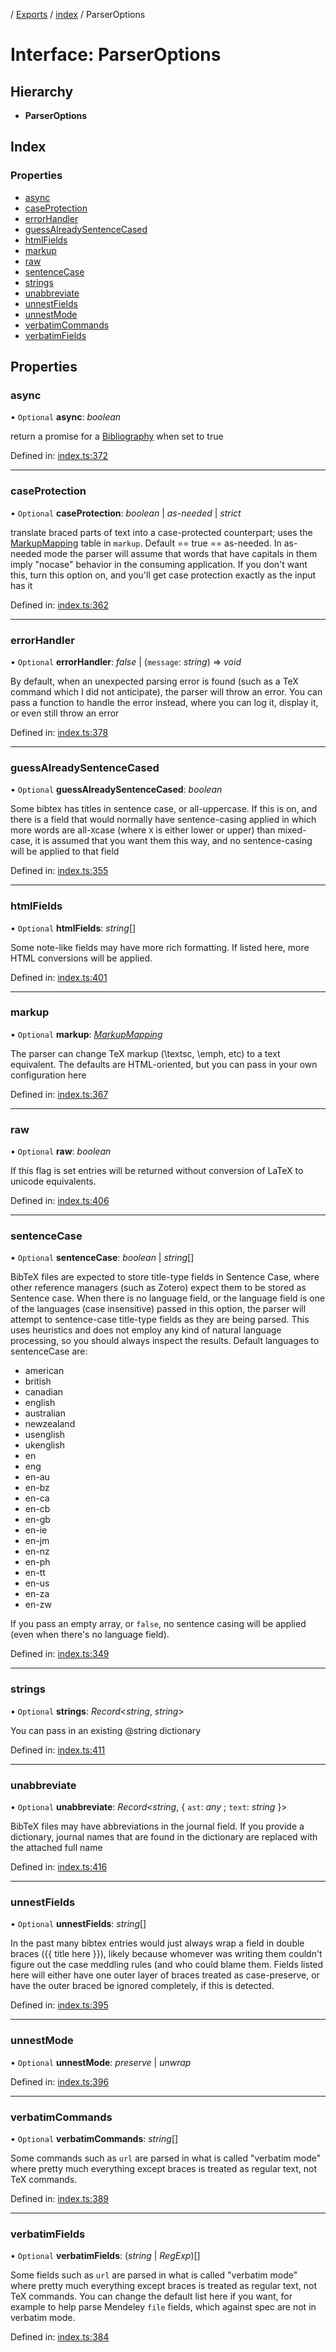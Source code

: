 [](../README.md) / [Exports](../modules.md) / [index](../modules/index.md) / ParserOptions

# Interface: ParserOptions

## Hierarchy

* **ParserOptions**

## Index

### Properties

* [async](index.parseroptions.md#async)
* [caseProtection](index.parseroptions.md#caseprotection)
* [errorHandler](index.parseroptions.md#errorhandler)
* [guessAlreadySentenceCased](index.parseroptions.md#guessalreadysentencecased)
* [htmlFields](index.parseroptions.md#htmlfields)
* [markup](index.parseroptions.md#markup)
* [raw](index.parseroptions.md#raw)
* [sentenceCase](index.parseroptions.md#sentencecase)
* [strings](index.parseroptions.md#strings)
* [unabbreviate](index.parseroptions.md#unabbreviate)
* [unnestFields](index.parseroptions.md#unnestfields)
* [unnestMode](index.parseroptions.md#unnestmode)
* [verbatimCommands](index.parseroptions.md#verbatimcommands)
* [verbatimFields](index.parseroptions.md#verbatimfields)

## Properties

### async

• `Optional` **async**: *boolean*

return a promise for a [Bibliography](index.bibliography.md) when set to true

Defined in: [index.ts:372](https://github.com/retorquere/bibtex-parser/blob/master/index.ts#L372)

___

### caseProtection

• `Optional` **caseProtection**: *boolean* \| *as-needed* \| *strict*

translate braced parts of text into a case-protected counterpart; uses the [MarkupMapping](index.markupmapping.md) table in `markup`. Default == true == as-needed.
In as-needed mode the parser will assume that words that have capitals in them imply "nocase" behavior in the consuming application. If you don't want this, turn this option on, and you'll get
case protection exactly as the input has it

Defined in: [index.ts:362](https://github.com/retorquere/bibtex-parser/blob/master/index.ts#L362)

___

### errorHandler

• `Optional` **errorHandler**: *false* \| (`message`: *string*) => *void*

By default, when an unexpected parsing error is found (such as a TeX command which I did not anticipate), the parser will throw an error. You can pass a function to handle the error instead,
where you can log it, display it, or even still throw an error

Defined in: [index.ts:378](https://github.com/retorquere/bibtex-parser/blob/master/index.ts#L378)

___

### guessAlreadySentenceCased

• `Optional` **guessAlreadySentenceCased**: *boolean*

Some bibtex has titles in sentence case, or all-uppercase. If this is on, and there is a field that would normally have sentence-casing applied in which more words are all-`X`case
(where `X` is either lower or upper) than mixed-case, it is assumed that you want them this way, and no sentence-casing will be applied to that field

Defined in: [index.ts:355](https://github.com/retorquere/bibtex-parser/blob/master/index.ts#L355)

___

### htmlFields

• `Optional` **htmlFields**: *string*[]

Some note-like fields may have more rich formatting. If listed here, more HTML conversions will be applied.

Defined in: [index.ts:401](https://github.com/retorquere/bibtex-parser/blob/master/index.ts#L401)

___

### markup

• `Optional` **markup**: [*MarkupMapping*](index.markupmapping.md)

The parser can change TeX markup (\textsc, \emph, etc) to a text equivalent. The defaults are HTML-oriented, but you can pass in your own configuration here

Defined in: [index.ts:367](https://github.com/retorquere/bibtex-parser/blob/master/index.ts#L367)

___

### raw

• `Optional` **raw**: *boolean*

If this flag is set entries will be returned without conversion of LaTeX to unicode equivalents.

Defined in: [index.ts:406](https://github.com/retorquere/bibtex-parser/blob/master/index.ts#L406)

___

### sentenceCase

• `Optional` **sentenceCase**: *boolean* \| *string*[]

BibTeX files are expected to store title-type fields in Sentence Case, where other reference managers (such as Zotero) expect them to be stored as Sentence case. When there is no language field, or the language field
is one of the languages (case insensitive) passed in this option, the parser will attempt to sentence-case title-type fields as they are being parsed. This uses heuristics and does not employ any kind of natural
language processing, so you should always inspect the results. Default languages to sentenceCase are:

- american
- british
- canadian
- english
- australian
- newzealand
- usenglish
- ukenglish
- en
- eng
- en-au
- en-bz
- en-ca
- en-cb
- en-gb
- en-ie
- en-jm
- en-nz
- en-ph
- en-tt
- en-us
- en-za
- en-zw

If you pass an empty array, or `false`, no sentence casing will be applied (even when there's no language field).

Defined in: [index.ts:349](https://github.com/retorquere/bibtex-parser/blob/master/index.ts#L349)

___

### strings

• `Optional` **strings**: *Record*<*string*, *string*\>

You can pass in an existing @string dictionary

Defined in: [index.ts:411](https://github.com/retorquere/bibtex-parser/blob/master/index.ts#L411)

___

### unabbreviate

• `Optional` **unabbreviate**: *Record*<*string*, { `ast`: *any* ; `text`: *string*  }\>

BibTeX files may have abbreviations in the journal field. If you provide a dictionary, journal names that are found in the dictionary are replaced with the attached full name

Defined in: [index.ts:416](https://github.com/retorquere/bibtex-parser/blob/master/index.ts#L416)

___

### unnestFields

• `Optional` **unnestFields**: *string*[]

In the past many bibtex entries would just always wrap a field in double braces ({{ title here }}), likely because whomever was writing them couldn't figure out the case meddling rules (and who could
blame them. Fields listed here will either have one outer layer of braces treated as case-preserve, or have the outer braced be ignored completely, if this is detected.

Defined in: [index.ts:395](https://github.com/retorquere/bibtex-parser/blob/master/index.ts#L395)

___

### unnestMode

• `Optional` **unnestMode**: *preserve* \| *unwrap*

Defined in: [index.ts:396](https://github.com/retorquere/bibtex-parser/blob/master/index.ts#L396)

___

### verbatimCommands

• `Optional` **verbatimCommands**: *string*[]

Some commands such as `url` are parsed in what is called "verbatim mode" where pretty much everything except braces is treated as regular text, not TeX commands.

Defined in: [index.ts:389](https://github.com/retorquere/bibtex-parser/blob/master/index.ts#L389)

___

### verbatimFields

• `Optional` **verbatimFields**: (*string* \| *RegExp*)[]

Some fields such as `url` are parsed in what is called "verbatim mode" where pretty much everything except braces is treated as regular text, not TeX commands. You can change the default list here if you want,
for example to help parse Mendeley `file` fields, which against spec are not in verbatim mode.

Defined in: [index.ts:384](https://github.com/retorquere/bibtex-parser/blob/master/index.ts#L384)
